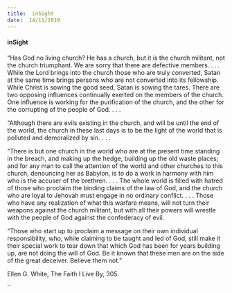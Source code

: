 ```yaml
---
title:  inSight
date:  14/11/2019
---
```


#### inSight

“Has God no living church? He has a church, but it is the church militant, not the church triumphant. We are sorry that there are defective members. . . . While the Lord brings into the church those who are truly converted, Satan at the same time brings persons who are not converted into its fellowship. While Christ is sowing the good seed, Satan is sowing the tares. There are two opposing influences continually exerted on the members of the church. One influence is working for the purification of the church, and the other for the corrupting of the people of God. . . .

“Although there are evils existing in the church, and will be until the end of the world, the church in these last days is to be the light of the world that is polluted and demoralized by sin. . . .

“There is but one church in the world who are at the present time standing in the breach, and making up the hedge, building up the old waste places; and for any man to call the attention of the world and other churches to this church, denouncing her as Babylon, is to do a work in harmony with him who is the accuser of the brethren. . . . The whole world is filled with hatred of those who proclaim the binding claims of the law of God, and the church who are loyal to Jehovah must engage in no ordinary conflict. . . . Those who have any realization of what this warfare means, will not turn their weapons against the church militant, but with all their powers will wrestle with the people of God against the confederacy of evil.

“Those who start up to proclaim a message on their own individual responsibility, who, while claiming to be taught and led of God, still make it their special work to tear down that which God has been for years building up, are not doing the will of God. Be it known that these men are on the side of the great deceiver. Believe them not.”

Ellen G. White, The Faith I Live By, 305.

``
